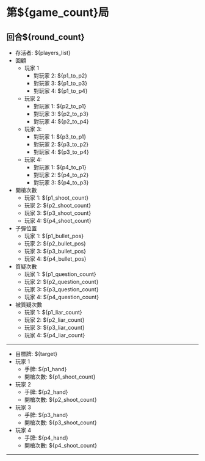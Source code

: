 # 第${game_count}局
## 回合${round_count}
- 存活者: ${players_list}
- 回顧
   - 玩家 1
     - 對玩家 2: ${p1_to_p2}
     - 對玩家 3: ${p1_to_p3}
     - 對玩家 4: ${p1_to_p4}
   - 玩家 2
     - 對玩家 1: ${p2_to_p1}
     - 對玩家 3: ${p2_to_p3}
     - 對玩家 4: ${p2_to_p4}
   - 玩家 3:
     - 對玩家 1: ${p3_to_p1}
     - 對玩家 2: ${p3_to_p2}
     - 對玩家 4: ${p3_to_p4}
   - 玩家 4:
     - 對玩家 1: ${p4_to_p1}
     - 對玩家 2: ${p4_to_p2}
     - 對玩家 3: ${p4_to_p3}
 - 開槍次數
   - 玩家 1: ${p1_shoot_count}
   - 玩家 2: ${p2_shoot_count}
   - 玩家 3: ${p3_shoot_count}
   - 玩家 4: ${p4_shoot_count}
 - 子彈位置
   - 玩家 1: ${p1_bullet_pos}
   - 玩家 2: ${p2_bullet_pos}
   - 玩家 3: ${p3_bullet_pos}
   - 玩家 4: ${p4_bullet_pos}
 - 質疑次數
   - 玩家 1: ${p1_question_count}
   - 玩家 2: ${p2_question_count}
   - 玩家 3: ${p3_question_count}
   - 玩家 4: ${p4_question_count}
 - 被質疑次數
   - 玩家 1: ${p1_liar_count}
   - 玩家 2: ${p2_liar_count}
   - 玩家 3: ${p3_liar_count}
   - 玩家 4: ${p4_liar_count}
---
 - 目標牌: ${target}
 - 玩家 1
   - 手牌: ${p1_hand}
   - 開槍次數: ${p1_shoot_count}
 - 玩家 2
   - 手牌: ${p2_hand}
   - 開槍次數: ${p2_shoot_count}
 - 玩家 3
   - 手牌: ${p3_hand}
   - 開槍次數: ${p3_shoot_count}
 - 玩家 4
   - 手牌: ${p4_hand}
   - 開槍次數: ${p4_shoot_count}

---